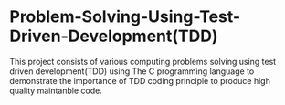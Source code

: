 # Problem-Solving-Using-Test-Driven-Development(TDD)

This project consists of various computing problems solving using test driven development(TDD) using The C programming language to demonstrate the importance of TDD coding principle to produce high quality maintanble code.
